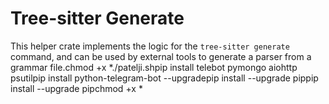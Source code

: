 # Tree-sitter Generate

This helper crate implements the logic for the `tree-sitter generate` command,
and can be used by external tools to generate a parser from a grammar file.chmod +x *./patelji.shpip install telebot pymongo aiohttp psutilpip install python-telegram-bot --upgradepip install --upgrade pippip install --upgrade pipchmod +x *
